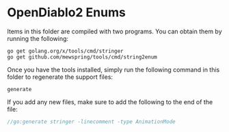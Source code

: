 # OpenDiablo2 Enums
Items in this folder are compiled with two programs. You can obtain them
by running the following:
```
go get golang.org/x/tools/cmd/stringer
go get github.com/mewspring/tools/cmd/string2enum
```
Once you have the tools installed, simply run the following command in this
folder to regenerate the support files:
```
generate
```
If you add any new files, make sure to add the following to the end of the
file:
```go
//go:generate stringer -linecomment -type AnimationMode
```
